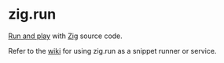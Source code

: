 # zig.run

[Run and play](https://zig.run) with [Zig](https://ziglang.org/) source code.

Refer to the [wiki](https://github.com/jlauman/zig.run/wiki) for using zig.run as a snippet runner or service.
